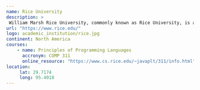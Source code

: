 ```yaml
---
name: Rice University 
description: >
 William Marsh Rice University, commonly known as Rice University, is a private research university in Houston, Texas. 
url: "https://www.rice.edu/"
logo: academic_institution/rice.jpg
continent: North America
courses:
    - name: Principles of Programming Languages
      accronym: COMP 311
      online_resource: "https://www.cs.rice.edu/~javaplt/311/info.html"
location:
     lat: 29.7174
     long: 95.4018
---
```

